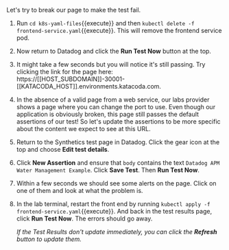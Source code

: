 Let's try to break our page to make the test fail.

1. Run `cd k8s-yaml-files`{{execute}} and then `kubectl delete -f frontend-service.yaml`{{execute}}. This will remove the frontend service pod.

2. Now return to Datadog and click the **Run Test Now** button at the top.

3. It might take a few seconds but you will notice it's still passing. Try clicking the link for the page here: https://[[HOST_SUBDOMAIN]]-30001-[[KATACODA_HOST]].environments.katacoda.com.

4. In the absence of a valid page from a web service, our labs provider shows a page where you can change the port to use. Even though our application is obviously broken, this page still passes the default assertions of our test! So let's update the assertions to be more specific about the content we expect to see at this URL.

5. Return to the Synthetics test page in Datadog. Click the gear icon at the top and choose **Edit test details**. 

6. Click **New Assertion** and ensure that `body` contains the text `Datadog APM Water Management Example`. Click **Save Test**. Then **Run Test Now**.

7. Within a few seconds we should see some alerts on the page. Click on one of them and look at what the problem is.

8. In the lab terminal, restart the front end by running `kubectl apply -f frontend-service.yaml`{{execute}}. And back in the test results page, click **Run Test Now**. The errors should go away. 

    _If the Test Results don't update immediately, you can click the **Refresh** button to update them._
